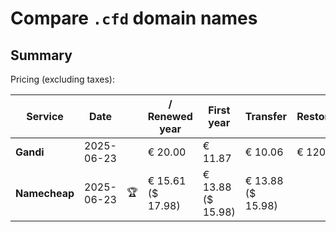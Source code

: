 # Compare `.cfd` domain names

## Summary

Pricing (excluding taxes):

| Service | Date |  | / Renewed year | First year | Transfer | Restoration |
|--|--|--|--|--|--|--|
| **Gandi** | 2025-06-23 |  | € 20.00 | € 11.87 | € 10.06 | € 120.85 |
| **Namecheap** | 2025-06-23 | 🏆 | € 15.61<br>($ 17.98) | € 13.88<br>($ 15.98) | € 13.88<br>($ 15.98) |  |
